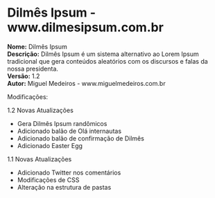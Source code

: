 <h1>Dilmês Ipsum - www.dilmesipsum.com.br</h1>
<b>Nome:</b> Dilmês Ipsum<br/>
<b>Descrição:</b> Dilmês Ipsum é um sistema alternativo ao Lorem Ipsum tradicional que gera conteúdos aleatórios com os discursos e falas da nossa presidenta.<br/>
<b>Versão:</b> 1.2<br/>
<b>Autor:</b> Miguel Medeiros - www.miguelmedeiros.com.br<br/>

Modificações:

1.2 Novas Atualizações
 - Gera Dilmês Ipsum randômicos
 - Adicionado balão de Olá internautas
 - Adicionado balão de confirmação de Dilmês
 - Adicionado Easter Egg

1.1 Novas Atualizações
 - Adicionado Twitter nos comentários
 - Modificações de CSS
 - Alteração na estrutura de pastas
